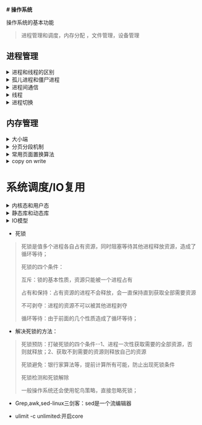 **# 操作系统**



操作系统的基本功能

> 进程管理和调度，内存分配 ，文件管理，设备管理

## 进程管理


<details>
<summary>进程和线程的区别</summary>

> * 区别：
>
> 1、fork进程是运行着的程序，是CPU资源分配的基本单位；进程有三种状态：运行态，就绪态，阻塞态；进程有自己的地址空间，不同进程之间相互独立，隔离。不同进程之间通过IPC通信（进程间通信）。  
>
> 2、clone线程是CPU管理和调度的基本单位，程序执行的最小单位，一个进程可以有多个线程。线程之间共享进程资源（代码段，数据端，堆等，打开描述符等），但有自己的独立栈空间和局部变量，通过加锁同步。  
>
> 3、协程是一种用户态线程，它比线程更加轻量并且协程对于操作系统是并不可见的
>
> 线程可以分为：  
>
> 1、用户级线程-不需要进入内核（内核不知道线程的存在），效率高  
>
> 2、内核级线程-由内核进行管理，调度  

> * 优劣：
>
> 多进程比多线程更健壮，一个进程挂了不会影响其他进程，但进程的一个线程挂了整个进程可能就挂了。
>
> 维护进程需要系统为他分配空间，建立数据表等操作，进程切换开销大；线程共享进程的资源，线程切换开销小，不需要另外分配空间。

> * 本质区别：
>
> 对内核来讲，不区分线程，进程，都是一个task_struct，包含进程的相关信息，只是线程共享进程空间；
>
> 进程和线程都是调用do_fork来创建，但传参不一样，（线程有CLONE_VM 标志，这样线程的描述符直接指向父进程的）；
>
> 线程是用父进程的一块空间来作为自己的的栈空间（通过mmap从父进程栈里分，固定大小，不可动态增长ulimit -s查看）；
>
> 子进程复制父进程的页表和所有打开的文件描述符等--读时共享，写时复制

* fork和vfork区别：  

  > fork时，父子进程是独立的空间，不会阻塞，但是复制空间对于马上要exec的进程太浪费了。  
  >
  > vfork：vfork并不复制父进程的进程环境，子进程在父进程的地址空间中运行，所以子进程不能进行写操作，并且儿子“霸占”着父亲的房子的时候，就要委屈父亲一下，让他在外面歇着（阻塞），一旦儿子执行了exec或者exit后，相当于儿子买了属于自己的房子，这时候就相当于分家了；如果在子进程里return会导致进程崩掉，因为二者共享内存，return直接把父进程的栈破坏了。  

</details>




<details>


<summary>孤儿进程和僵尸进程</summary>  

- 孤儿进程：当子进程还没有结束的时候，父进程先结束了，那么此时的子进程就叫做孤儿进程，此时系统中的1号进程init会接管孤儿进程  

- 僵尸进程： 任何一个子进程在结束后，并不是马上消失掉，而实留下一些资源等待父进程处理，那么僵尸进程就是当子进程比父进程先结束，而父进程又没有释放子进程占用的资源，此时子进程将成为一个僵尸进程。--会占用系统资源和进程id；通过wait/waitpid函数等待子进程并回收资源    

</details>


<details>


<summary>进程间通信</summary>  

> 每个进程各自有不同的用户地址空间,任何一个进程的全局变量在另一个进程中都看不到，所以进程之间要交换数据必须通过内核,在内核中开辟一块缓冲区,进程A把数据从用户空间拷到内核缓冲区,进程B再从内核缓冲区把数据读走,内核提供的这种机制称为进程间通信:
>
> 管道--半双工，单向流动，父子进程间，固定结构（固定写端和读端），存在内存中，不属于文件系统；无格式字节流  
>
> 命名管道--可以不同进程，文件形式存在  
>
> 消息队列--消息的链接表，存放在内核中。一个消息队列由一个标识符（即队列 ID）来标识。不一定先进先出    
>
> 共享内存  --mmap实现
>
> 信号量  
>
> Socket  

</details>


<details>


<summary>线程</summary>  

* 不同的线程的什么内存空间共享，什么内存空间不共享？    

> 线程创建时共享进程的代码端和堆，数据段(全局变量)，打开的描述符等；线程有自己独立的栈空间和寄存器  

* 线程同步的方式有哪些？  

> 互斥锁 一个时间只能有一个访问  
>
> 信号量 一个时间可以有若干个访问  
>
> 自旋锁    
>
> 读写锁    

* 线程同步：  

>    互斥量：当有线程占用资源，当前线程会阻塞（休眠，放弃cpu）--上下文切换开销大  
>
>    读写锁：只有一个写锁，可以有多个读锁  
>
>    条件变量  
>
>    自旋锁：资源被占用的时候处于忙等待的状态（自旋占用cpu）  
>
>    屏障：屏障允许每个线程等待，直到所有的合作线程都达到某一点 

</details>


<details>


<summary>进程切换</summary>

* 进程切换的上下文  

>    上下文：操作系统保持跟踪**进程运行所需的所有状态信息，这种状态，也就是上下文**，它包括许多信息，例如PC和寄存器文件的当前值，以及主存的内容。
>
>    当CPU需要切换到另一个进程时（阻塞或者时间片到了等情况），需要保持当前进程的所有状态（即保留上下文），进程的PCB程序控制块保存了当前程序的运行状态（堆 栈 指针等）  
>
>    内核态中不区分进程和线程，线程是轻量级进程，都使用task_struct结构保存；线程切换比进程切换更快，损耗更小 -（不用重新申请空间，所以开销小） 
>
>    进程切换和线程切换的区别：
>
>    ​	切换期间，陷入内核态，程序运行信息更新到进程PCB中，找到要切换的进程PCB，取出PCB的信息，开始执行新进程。
>
>    ​	区别：进程切换需要进行虚拟内存的切换--页表的切换
>
>    ​	创建进程的时候--会将内核页表复制给进程页表--不确定	？

</details>

## 内存管理


<details>

<summary>大小端</summary>

> 计算机是以字节为单位存储的，每个地址单位对应一个字节(8bit).实际的数据是大于8bit的--int 4字节，double 8字节。  
>
> 所以实际存储时要对这些字节进行安排  
>
> 大端：数据的高位放在内存低地址，数据的地位放在内存高地址  
>
> 小端：数据的高位放在内存高地址，数据低位放在内存低地址 
>
> windows一般是小端存储；网络序一般是大端；  

- 如何判断大小端：  

> 1、用union联合体（所有成员有相同的起始地址），定义一个char和一个int；int union.i=1;如果union.c=1，则为小端，否则大端 
>
> 2、强制类型转换，把int i=1-->int c=(char) i; 如果c是1则为小端

</details>

<details>

<summary>分页分段机制</summary>

* 分页：
  - 用户程序的地址空间被划分成若干固定大小（4k）的区域，称为"页"，相应地，内存空间分成若干个物理块，页和块的大小相等。可将用户程序的任一页放在内存的任一块中，实现了离散分配。
  - 将整个内存划分成许多大小相等的页面，每个进程的地址空间可以由多个页面构成。减少内存碎片

* 分段：
  * 将用户程序地址空间分成若干个大小不等的段，每段可以定义一组相对完整的逻辑信息。存储分配时，以段为单位，段与段在内存中可以不相邻接，也实现了离散分配。
  * 将整个内存划分为大小不同的段，每个进程的地址空间处于不同的独立段中。内存碎片多
* 段页式：
  - 用分段方法来分配和管理虚拟内存。程序的虚拟地址空间按逻辑单位分成基本独立的段，而每一段有自己的段名，再把每段分成固定大小的若干页管理物理内存。-- 进程和进程之间虚拟地址可以相同--分段的目的是为了更好地实现共享
  - 用分页方法来分配和管理物理内存。即把整个主存分成与上述页大小相等的存储块，可装入作业的任何一页。程序对内存的调入或调出是按页进行的。但它又可按段实现共享和保护。

* mmap文件映射过程
  * 进程启动映射过程，在虚拟地址空间中为映射创建虚拟映射区域，为这个区分配一个vm_area_struct，通过这个结构体可以在虚拟内存找到对应的位置
  * 建立vm_area_struct对于的虚拟内存和文件磁盘物理地址的映射--即通过待映射的文件指针，在文件描述符表中找到对应的文件描述符，通过文件描述符，链接到内核“已打开文件集”中该文件的文件结构体（struct file），通过虚拟文件系统inode模块定位到文件磁盘物理地址
  * 进程发起这个虚拟地址的访问，进程的读或写操作访问虚拟地址空间这一段映射地址，通过查询页表，发现这一段地址并不在物理页面上。因为目前只建立了地址映射，真正的硬盘数据还没有拷贝到内存中，因此引发缺页异常；缺页异常进行一系列判断，确定无非法操作后，内核发起请求调页过程；调页过程先在交换缓存空间（swap cache）中寻找需要访问的内存页，如果没有则调用nopage函数把所缺的页从磁盘装入到主存中；之后进程即可对这片主存进行读或者写的操作，如果写操作改变了其内容，一定时间后系统会自动回写脏页面到对应磁盘地址，也即完成了写入到文件的过程。

</details>

<details>

<summary>常用页面置换算法</summary>

 FIFO:先进先出置换  

 LRU：最近最少使用  

Clock 时钟置换算法：增加一个标志位，当一个页面第一次被载入内存/被访问到，就对他置1，然后当有一页要被置换时，转动指针，如果标志位为1则置0，标志位为0则置换这个页

 opt：最优置换，把最长时间不会使用的页面置换出去  

</details>

<details>

<summary>copy on write</summary>

* 写时复制 Copy-on-write    

>    读时共享，写时复制；父进程fork子进程的时候，会复制父进程的所有资源，包括打开的描述符和文件等（以只读的方式），即两个进程映射的是同一段物理空间，当子进程要写这段空间时或执行exec会进行重新映射。  

​    <https://juejin.cn/post/6844903702373859335>  

</details>

# 系统调度/IO复用


<details>

<summary>内核态和用户态</summary>     

> 内核态（ring0）与用户态(ring3)是操作系统的两种运行级别.操作系统通过系统调用将Linux整个体系分为用户态和内核态（或者说内核空间和用户空间），程序一开始都是运行于用户态，当程序需要使用系统资源、访问硬件时，就必须通过调用软中断（80号）进入内核态,使用cpu指令操作硬件。在这种保护模式下，即时程序发生崩溃也是可以恢复的.  

* 用户态和内核态区别？  

>  内核态运行操作系统程序，操作硬件  
>
> 用户态则运行用户程序，用户程序要想执行特权指令或操作硬件，需要通过系统调用陷入内核态，从内核态调用  
>
> 陷入内核态的方式：系统调用，中断，异常  

* 陷阱、中断、异常、信号  

> 陷阱:是有意造成的“异常”，是执行一条指令的结果。又叫”软中断“，基本上是一条指令，告诉内核从用户模式切换到内核模式。示例:在系统调用期间，TRAP指令将强制内核代表进程在内核(内核模式)内执行系统调用代码。  

> 信号:信号由内核生成，并在发生异常时发送到进程。例如，除以零指令将导致内核为该过程生成SIGSEGV信号(段错误)。  

> 异常:这些是由处理器生成的中断（异常是一种错误情况，是执行当前指令的结果，可能被错误处理程序修正，也可能直接终止应用程序。）。示例:除以零。这些本质上是同步的，这意味着处理器知道中断的产生  

> 中断：由硬件生成。示例:由键盘生成的中断，用于在屏幕上键入字符。  

</details>


<details>

<summary>静态库和动态库</summary>  

>    库是共享程序代码的方式，一般分为静态库和动态库。  
>
> 静态库：链接时完整地拷贝至可执行文件中，被多次使用就有多份冗余拷贝。.a为后缀  
>
> 动态库：链接时不复制,只将符号复制，程序运行时由系统动态加载到内存，供程序调用，系统只加载一次，多个程序共用，节省内存。.so为后缀；可用ldd查看  
>
>  动态连接-占用内存小，方便更新   静态连接：快，不需要依赖其他文件  

</details>


<details>

<summary>IO模型</summary>   

* Epoll，poll，select区别：  

>    IO多路复用   
>
> Epoll是事件触发机制，没有描述符限制；三个主要函数：epoll_create(int size)；poll_ctl(int epfd， int op， int fd， struct epoll_event *event)； int epoll_wait(int epfd， struct epoll_event *events， int maxevents， int timeout);  
>
> 核心结构是红黑树和链表-监听的描述符添加到红黑树，epoll_ctr进行管理；触发的描述符通过链表管理  
>
> 水平触发：只要缓存区不空，就触发可读  
>
> 边沿触发：只要有新数据到达就触发可读 通过设置events的EPOLLET设置  
>
> 但是在连接数少并且连接都十分活跃的情况下，select和poll的性能可能比epoll好，毕竟epoll的通知机制需要很多函数回调。  
>
> EPOLL默认是水平触发，设置成边沿触发时要设置成**非阻塞IO**，因为ET模式下每次读写要循环read、write直到返回EAGAIN错误，如果使用阻塞IO，则会阻塞在最后一次读写，而不是返回错误。  
>
> Select和poll是轮询，select用数组，最多1024个描述符，poll是链表，无限制
>
> select的数据存放在用户态，每次调用要把数组复制到内核态，查看描述符的状态；epoll的红黑树直接简历在内核态，效率更高  
>
> Epoll有两种触发方式：水平触发：当缓冲区有东西都会触发；边沿触发：当又新的内容进入缓冲区才触发  
>
> 

* IO模型

> 同步阻塞IO(BLOCKING):阻塞在当前位置等待响应    
>
> 同步非阻塞IO（non-blcking）:指向时如果kernel未准备好回立刻返回一个错误（用户进程会不断询问）    
>
> 多路复用IO：select，epoll,不需要用户程序不断询问    
>
> 异步IO：用户发起操作（read）后立刻返回，不对进程产生阻塞。kernel等数据准备好后会把数据拷贝到用户内存，然后给用户进程发送一个signal，报告操作完成；和非阻塞IO的区别：在数据准备好后，非阻塞IO实际上时需要阻塞程序将数据从内核拷贝到用户内存的，而异步IO不需要，内核非阻塞地完成这项任务    
>
> 信号驱动IO:调用sigaltion系统调用，当内核中IO数据就绪时以SIGIO信号通知请求进程，请求进程再把数据从内核读入到用户空间，这一步是阻塞的。    

</details>

* 死锁

> 死锁是值多个进程各自占有资源，同时阻塞等待其他进程释放资源，造成了循环等待；  
>
> 死锁的四个条件：  
>
> 互斥：锁的基本性质，资源只能被一个进程占有  
>
> 占有和保持：占有资源的进程不会释放，会一直保持直到获取全部需要资源  
>
> 不可剥夺：进程的资源不可以被其他进程剥夺  
>
> 循环等待：由于前面的几个性质造成了循环等待；  

* 解决死锁的方法：  

> 死锁预防：打破死锁的四个条件--1、进程一次性获取需要的全部资源，否则就释放；2、获取不到需要的资源则释放自己的资源  
>
> 死锁避免：银行家算法等，提前计算所有可能，防止出现死锁条件  
>
> 死锁检测和死锁解除  
>
> 一般操作系统还会使用鸵鸟策略，直接忽略死锁； 



* Grep,awk,sed-linux三剑客：sed是一个流编辑器  

* ulimit -c unlimited:开启core  

